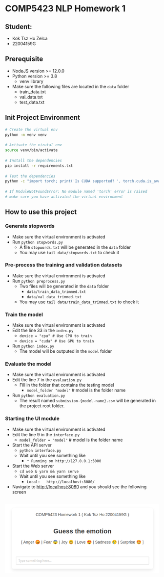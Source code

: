 # COMP5423 NLP Homework 1

## Student: 
- Kok Tsz Ho Zelca
- 22004159G

## Prerequisite
- NodeJS version >= 12.0.0
- Python version >= 3.8
    - venv library
- Make sure the following files are located in the `data` folder
    - train_data.txt
    - val_data.txt
    - test_data.txt

## Init Project Environment
```bash
# Create the virtual env
python -m venv venv

# Activate the virutal env
source venv/bin/activate

# Install the dependencies
pip install -r requirements.txt

# Test the dependencies
python -c "import torch; print('Is CUDA supported? ', torch.cuda.is_available())"

# If ModuleNotFoundError: No module named 'torch' error is raised
# make sure you have activated the virtual environment
```

## How to use this project

### Generate stopwords
- Make sure the virtual environment is activated
- Run `python stopwords.py`
    - A file `stopwords.txt` will be generated in the `data` folder
    - You may use `tail data/stopwords.txt` to check it

### Pre-process the training and validation datasets
- Make sure the virtual environment is activated
- Run `python preprocess.py`
    - Two files will be generated in the `data` folder
        - `data/train_data_trimmed.txt`
        - `data/val_data_trimmed.txt`
    - You may use `tail data/train_data_trimmed.txt` to check it

### Train the model
- Make sure the virtual environment is activated
- Edit the line 33 in the `index.py`
    - `device = "cpu" # Use CPU to train`
    - `device = "cuda" # Use GPU to train`
- Run `python index.py`
    - The model will be outputed in the `model` folder

### Evaluate the model
- Make sure the virtual environment is activated
- Edit the line 7 in the `evaluation.py`
    - Fill in the folder that contains the testing model
        - `model_folder "model"` # model is the folder name
- Run `python evaluation.py`
    - The result named `submission-{model-name}.csv` will be generated in the project root folder.

### Starting the UI module
- Make sure the virtual environment is activated
- Edit the line 9 in the `interface.py`
    - `model_folder = "model"` # model is the folder name
- Start the API server
    - `python interface.py`
    - Wait until you see something like 
        - `* Running on http://127.0.0.1:5000`
- Start the Web server
    - `cd web & yarn && yarn serve`
    - Wait until you see something like 
        - `Local:   http://localhost:8080/`
- Navigate to <a href="http://localhost:8080">http://localhost:8080</a> and you should see the following screen
<br>
<img src="Web-UI.png"/>

